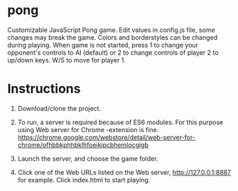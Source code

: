 # pong
Customizable JavaScript Pong game. Edit values in config.js file, some changes may break the game. Colors and borderstyles can be changed during playing. When game is not started, press 1 to change your opponent's controls to AI (default) or 2 to change controls of player 2 to up/down keys. W/S to move for player 1.

# Instructions
1. Download/clone the project.

1. To run, a server is required because of ES6 modules. For this purpose using Web server for Chrome -extension is fine. https://chrome.google.com/webstore/detail/web-server-for-chrome/ofhbbkphhbklhfoeikjpcbhemlocgigb

2. Launch the server, and choose the game folder.

4. Click one of the Web URLs listed on the Web server, http://127.0.0.1:8887 for example. Click index.html to start playing.
